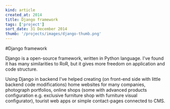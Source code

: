 ```yaml
---
kind: article
created_at: 2014
title: Django framework
tags: ['project']
sort_date: 31 December 2014
thumb: '/projects/images/django-thumb.png'
---
```


#Django framework

Django is a open-source framework, written in Python language. I've found it has many similarities to RoR, but it gives more freedom on application and code structure.

Using Django in backend I've helped creating (on front-end side with little backend code modifications) home websites for many companies, photograph portfolios, online shops (some with advanced products configuration e.g. exclusive furniture shop with furniture visual configurator), tourist web apps or simple contact-pages connected to CMS.